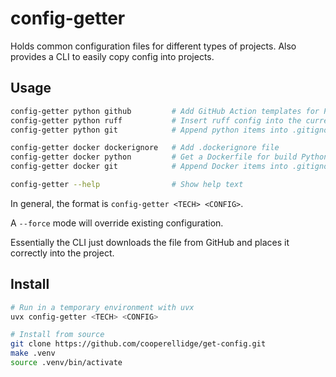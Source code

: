 # config-getter

Holds common configuration files for different types of projects.
Also provides a CLI to easily copy config into projects.

## Usage

```sh
config-getter python github         # Add GitHub Action templates for Python projects
config-getter python ruff           # Insert ruff config into the current pyproject.toml
config-getter python git            # Append python items into .gitignore

config-getter docker dockerignore   # Add .dockerignore file
config-getter docker python         # Get a Dockerfile for build Python applications
config-getter docker git            # Append Docker items into .gitignore

config-getter --help                # Show help text
```

In general, the format is `config-getter <TECH> <CONFIG>`.

A `--force` mode will override existing configuration.

Essentially the CLI just downloads the file from GitHub and places it correctly into the project.

## Install

```sh
# Run in a temporary environment with uvx
uvx config-getter <TECH> <CONFIG>

# Install from source
git clone https://github.com/cooperellidge/get-config.git
make .venv
source .venv/bin/activate
```
